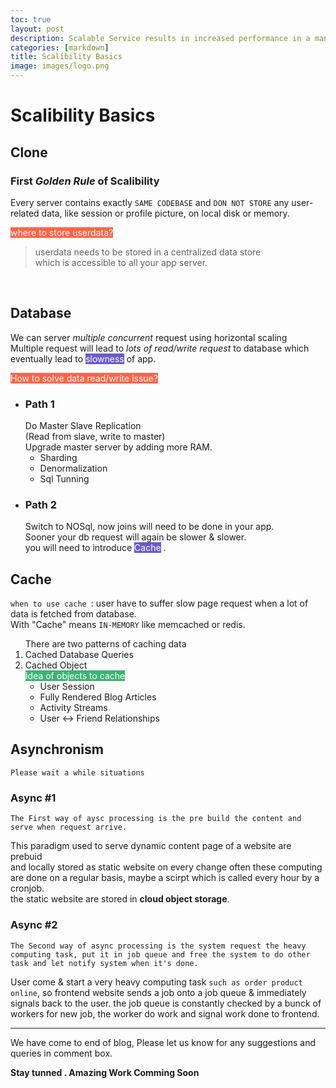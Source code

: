 ```yaml
---
toc: true
layout: post
description: Scalable Service results in increased performance in a manner proportional to resource added.
categories: [markdown]
title: Scalibility Basics
image: images/logo.png
---
```

# Scalibility Basics

## Clone

### First *Golden Rule* of Scalibility

Every server contains exactly `SAME CODEBASE` and `DON NOT STORE` any user-related data, like session or profile picture, on local disk or memory.

<mark style="background-color:Tomato;color:white"> where to store userdata? </mark>

> userdata needs to be stored in a centralized data store <br> which is accessible to all your app server.

<br>

## Database 

We can server *multiple concurrent* request using horizontal scaling <br>
Multiple request will lead to *lots of read/write request* to database which eventually lead to <mark style="background-color:SlateBlue;color:white">slowness</mark> of app.

<mark style="background-color:Tomato;color:white"> How to solve data read/write issue? </mark>
<ul>

<li> 
<h3>Path 1</h3>
Do Master Slave Replication <br>
(Read from slave, write to master)<br>
Upgrade master server by adding more RAM.
<ul>
<li>Sharding</li>
<li>Denormalization</li>
<li>Sql Tunning</li>
</ul>

</li>

<li>
<h3>Path 2</h3>
Switch to NOSql, now joins will need to be done in your app. <br>
Sooner  your db request will again be slower & slower. <br>
you will need to introduce <mark style="background-color:SlateBlue;color:white">Cache</mark> .
</li>
</ul>

## Cache 

`when to use cache `: user have to suffer slow page request when a lot of data is fetched from database.<br>
With "Cache" means `IN-MEMORY` like memcached or redis.

<ol>There are two patterns of caching data
<li>Cached Database Queries</li>
<li>Cached Object<br>
<mark style="background-color:MediumSeaGreen;color:white">Idea of objects to cache</mark>

- User Session
- Fully Rendered Blog Articles
- Activity Streams
- User <-> Friend Relationships

</li>
</ol>


## Asynchronism

`Please wait a while situations`

### Async #1 
    The First way of aysc processing is the pre build the content and serve when request arrive.

This paradigm used to serve dynamic content page of a website are prebuid <br>
and locally stored as static website on every change often these computing <br>
are done on a regular basis, maybe a scirpt which is called every hour by a cronjob. <br>
the static website are stored in <b>cloud object storage</b>.

### Async #2 
    The Second way of async processing is the system request the heavy computing task, put it in job queue and free the system to do other task and let notify system when it's done.

User come & start a very heavy computing task `such as order product online`, so frontend website sends a job onto a job queue & immediately signals back to the user. the job queue is constantly checked by a bunck of workers for new job, the worker do work and signal work done to frontend.

---

We have come to end of blog, Please let us know for any suggestions and queries in comment box.<br>

<b> Stay tunned . Amazing Work Comming Soon <b>

